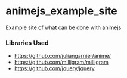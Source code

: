 # animejs_example_site
Example site of what can be done with animejs


### Libraries Used 
- https://github.com/juliangarnier/anime/
- https://github.com/milligram/milligram
- https://github.com/jquery/jquery
